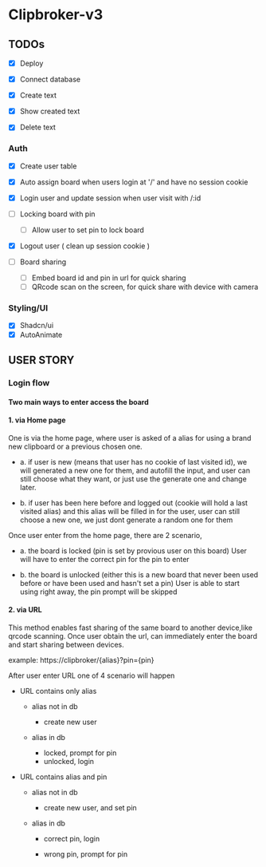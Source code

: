 # Clipbroker-v3

## TODOs

- [x] Deploy

- [x] Connect database
- [x] Create text
- [x] Show created text
- [x] Delete text

### Auth

- [x] Create user table
- [x] Auto assign board when users login at '/' and have no session cookie
- [x] Login user and update session when user visit with /:id

- [ ] Locking board with pin

  - [ ] Allow user to set pin to lock board

- [x] Logout user ( clean up session cookie )

- [ ] Board sharing
  - [ ] Embed board id and pin in url for quick sharing
  - [ ] QRcode scan on the screen, for quick share with device with camera

### Styling/UI

- [x] Shadcn/ui
- [x] AutoAnimate

## USER STORY

### Login flow

#### Two main ways to enter access the board

#### 1. via Home page

One is via the home page, where user is asked of a alias for using a brand new clipboard or a previous chosen one.

- a. if user is new (means that user has no cookie of last visited id), we will generated a new one for them, and autofill the input, and user can still choose what they want, or just use the generate one and change later.

- b. if user has been here before and logged out (cookie will hold a last visited alias) and this alias will be filled in for the user, user can still choose a new one, we just dont generate a random one for them

Once user enter from the home page, there are 2 scenario,

- a. the board is locked (pin is set by provious user on this board)
  User will have to enter the correct pin for the pin to enter

- b. the board is unlocked (either this is a new board that never been used before or have been used and hasn't set a pin)
  User is able to start using right away, the pin prompt will be skipped

#### 2. via URL

This method enables fast sharing of the same board to another device,like qrcode scanning. Once user obtain the url, can immediately enter the board and start sharing between devices.

example: https://clipbroker/{alias}?pin={pin}

After user enter URL one of 4 scenario will happen

- URL contains only alias

  - alias not in db

    - create new user

  - alias in db
    - locked, prompt for pin
    - unlocked, login

- URL contains alias and pin

  - alias not in db

    - create new user, and set pin

  - alias in db

    - correct pin, login

    - wrong pin, prompt for pin
